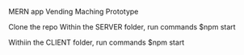 MERN app Vending Maching Prototype

Clone the repo
Within the SERVER folder, run commands
$npm start


Withiin the CLIENT folder, run commands
$npm start